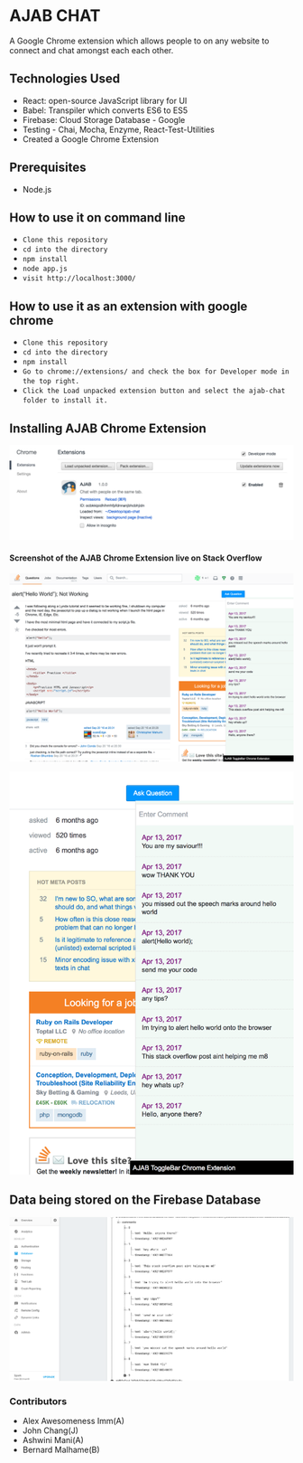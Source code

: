 # AJAB CHAT

A Google Chrome extension which allows people to on any website to connect and chat amongst each each other.

## Technologies Used
- React: open-source JavaScript library for UI
- Babel: Transpiler which converts ES6 to ES5
- Firebase: Cloud Storage Database - Google
- Testing - Chai, Mocha, Enzyme, React-Test-Utilities
- Created a Google Chrome Extension

## Prerequisites
- Node.js

## How to use it on command line
 - ``` Clone this repository ```
 - ``` cd into the directory ```
 - ``` npm install ```
 - ``` node app.js ```
 - ``` visit http://localhost:3000/ ```

## How to use it as an extension with google chrome
- ``` Clone this repository ```
- ``` cd into the directory ```
- ``` npm install ```
- ``` Go to chrome://extensions/ and check the box for Developer mode in the top right. ```
- ``` Click the Load unpacked extension button and select the ajab-chat folder to install it. ```

## Installing AJAB Chrome Extension

![alt_tag](https://github.com/JohnChangUK/AJAB-Chrome-Extension/blob/master/Screen%20Shot%202017-04-16%20at%2019.17.33.png)

#### Screenshot of the AJAB Chrome Extension live on Stack Overflow

![alt tag](https://github.com/JohnChangUK/AJAB-Chrome-Extension/blob/master/Screen%20Shot%202017-04-15%20at%2022.59.42.png)


![alt_tag](https://github.com/JohnChangUK/AJAB-Chrome-Extension/blob/master/Screen%20Shot%202017-04-15%20at%2023.00.01.png)


## Data being stored on the Firebase Database

![alt_tag](https://github.com/JohnChangUK/AJAB-Chrome-Extension/blob/master/Screen%20Shot%202017-04-15%20at%2022.58.32.png)


### Contributors
- Alex Awesomeness Imm(A)
- John Chang(J)
- Ashwini Mani(A)
- Bernard Malhame(B)

